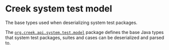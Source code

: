 # Creek system test model

The base types used when deserializing system test packages.

The [`org.creek.api.system.test.model`](src/main/java/org/creek/api/system/test/model) package defines the 
base Java types that system test packages, suites and cases can be deserialized and parsed to.
